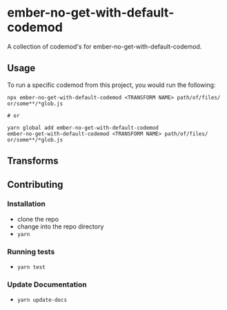 # ember-no-get-with-default-codemod


A collection of codemod's for ember-no-get-with-default-codemod.

## Usage

To run a specific codemod from this project, you would run the following:

```
npx ember-no-get-with-default-codemod <TRANSFORM NAME> path/of/files/ or/some**/*glob.js

# or

yarn global add ember-no-get-with-default-codemod
ember-no-get-with-default-codemod <TRANSFORM NAME> path/of/files/ or/some**/*glob.js
```

## Transforms

<!--TRANSFORMS_START-->
<!--TRANSFORMS_END-->

## Contributing

### Installation

* clone the repo
* change into the repo directory
* `yarn`

### Running tests

* `yarn test`

### Update Documentation

* `yarn update-docs`